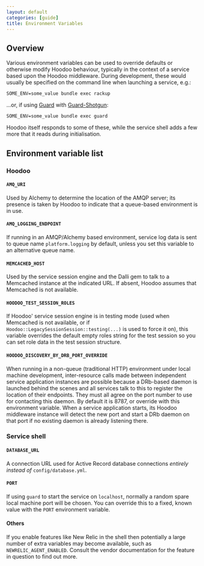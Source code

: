 ```yaml
---
layout: default
categories: [guide]
title: Environment Variables
---
```


## Overview

Various environment variables can be used to override defaults or otherwise modify Hoodoo behaviour, typically in the context of a service based upon the Hoodoo middleware. During development, these would usually be specified on the command line when launching a service, e.g.:

    SOME_ENV=some_value bundle exec rackup

...or, if using [Guard](https://github.com/guard/guard) with [Guard-Shotgun](https://github.com/rchampourlier/guard-shotgun):

    SOME_ENV=some_value bundle exec guard

Hoodoo itself responds to some of these, while the service shell adds a few more that it reads during initialisation.

## Environment variable list

### Hoodoo

#### `AMQ_URI`

Used by Alchemy to determine the location of the AMQP server; its presence is taken by Hoodoo to indicate that a queue-based environment is in use.

#### `AMQ_LOGGING_ENDPOINT`

If running in an AMQP/Alchemy based environment, service log data is sent to queue name `platform.logging` by default, unless you set this variable to an alternative queue name.

#### `MEMCACHED_HOST`

Used by the service session engine and the Dalli gem to talk to a Memcached instance at the indicated URL. If absent, Hoodoo assumes that Memcached is not available.

#### `HOODOO_TEST_SESSION_ROLES`

If Hoodoo' service session engine is in testing mode (used when Memcached is not available, or if `Hoodoo::LegacySessionSession::testing(...)` is used to force it on), this variable overrides the default empty roles string for the test session so you can set role data in the test session structure.

#### `HOODOO_DISCOVERY_BY_DRB_PORT_OVERRIDE`

When running in a non-queue (traditional HTTP) environment under local machine development, inter-resource calls made between independent service application instances are possible because a DRb-based daemon is launched behind the scenes and all services talk to this to register the location of their endpoints. They must all agree on the port number to use for contacting this daemon. By default it is 8787, or override with this environment variable. When a service application starts, its Hoodoo middleware instance will detect the new port and start a DRb daemon on that port if no existing daemon is already listening there.

### Service shell

#### `DATABASE_URL`

A connection URL used for Active Record database connections _entirely instead of_ `config/database.yml`.

#### `PORT`

If using `guard` to start the service on `localhost`, normally a random spare local machine port will be chosen. You can override this to a fixed, known value with the `PORT` environment variable.

#### Others

If you enable features like New Relic in the shell then potentially a large number of extra variables may become available, such as `NEWRELIC_AGENT_ENABLED`. Consult the vendor documentation for the feature in question to find out more.
